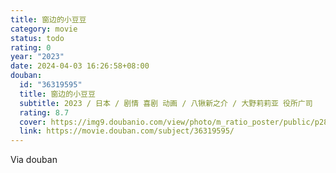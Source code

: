```yaml
---
title: 窗边的小豆豆
category: movie
status: todo
rating: 0
year: "2023"
date: 2024-04-03 16:26:58+08:00
douban:
  id: "36319595"
  title: 窗边的小豆豆
  subtitle: 2023 / 日本 / 剧情 喜剧 动画 / 八锹新之介 / 大野莉莉亚 役所广司
  rating: 8.7
  cover: https://img9.doubanio.com/view/photo/m_ratio_poster/public/p2899309776.jpg
  link: https://movie.douban.com/subject/36319595/
---
```


Via douban 
